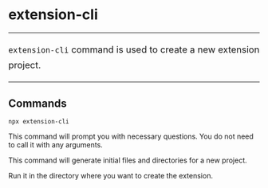 # extension-cli

* * *

<p style='font-size:1.3em;line-height:1.7;'><code>extension-cli</code> command is used to create a new extension project.</p>

* * *

## Commands

```text
npx extension-cli
```
 
This command will prompt you with necessary questions. You do not need to call it with any arguments. 
 
This command will generate initial files and directories for a new project.

Run it in the directory where you want to create the extension.

